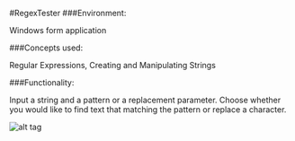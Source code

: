 #RegexTester
###Environment:

Windows form application

###Concepts used:

Regular Expressions, Creating and Manipulating Strings

###Functionality:

Input a string and a pattern or a replacement parameter. Choose whether you would like to find text that matching the pattern or replace a character. 


![alt tag](https://raw.github.com/andrewjhinger/RegexTester/master/Capture.JPG)
